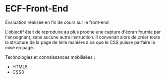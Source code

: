 # ECF-Front-End
Evaluation réalisée en fin de cours sur le front-end

L'objectif était de reproduire au plus proche une capture d'écran fournie par l'enseignant, sans aucune autre instruction. Il convenait alors de créer toute la structure de la page de telle manière à ce que le CSS puisse parfaire la mise en page.

Technologies et connaissances mobilisées :
- HTML5
- CSS3